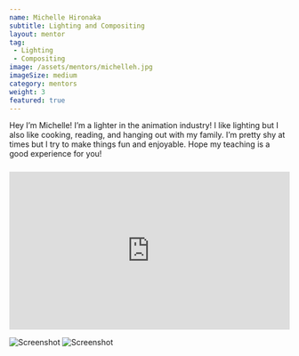 ```yaml
---
name: Michelle Hironaka
subtitle: Lighting and Compositing
layout: mentor
tag:
 - Lighting
 - Compositing
image: /assets/mentors/michelleh.jpg
imageSize: medium
category: mentors
weight: 3
featured: true
---
```

Hey I’m Michelle! I’m a lighter in the animation industry! I like lighting but I also like cooking, reading, and hanging out with my family. I’m pretty shy at times but I try to make things fun and enjoyable. Hope my teaching is a good experience for you!

<div style="padding:56.25% 0 0 0;position:relative;margin-top: 24px;"><iframe src="https://player.vimeo.com/video/295876694?title=0&byline=0&portrait=0" style="position:absolute;top:0;left:0;width:100%;height:100%;" frameborder="0" allow="autoplay; fullscreen" allowfullscreen></iframe></div><script src="https://player.vimeo.com/api/player.js"></script>

![Screenshot](../../assets/images/michelleh/lighting_compositing.png)
![Screenshot](../../assets/images/michelleh/modeling_texturing.png)
